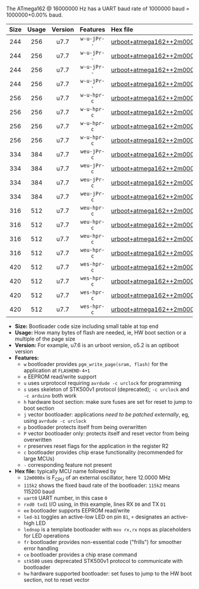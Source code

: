 The ATmega162 @ 16000000 Hz has a UART baud rate of 1000000 baud = 1000000+0.00% baud.

|Size|Usage|Version|Features|Hex file|
|:-:|:-:|:-:|:-:|:--|
|244|256|u7.7|`w-u-jPr--`|[urboot+atmega162++2m0000x++125k0_uart0_rxd0_txd1_led+b0_fr.hex](https://raw.githubusercontent.com/stefanrueger/urboot.hex/main/mcus/atmega162/external_oscillator/fcpu++2m0000_Hz/br++125k0_bps/urboot+atmega162++2m0000x++125k0_uart0_rxd0_txd1_led+b0_fr.hex)|
|244|256|u7.7|`w-u-jPr--`|[urboot+atmega162++2m0000x++125k0_uart0_rxd0_txd1_lednop_fr.hex](https://raw.githubusercontent.com/stefanrueger/urboot.hex/main/mcus/atmega162/external_oscillator/fcpu++2m0000_Hz/br++125k0_bps/urboot+atmega162++2m0000x++125k0_uart0_rxd0_txd1_lednop_fr.hex)|
|244|256|u7.7|`w-u-jPr--`|[urboot+atmega162++2m0000x++125k0_uart1_rxb2_txb3_led+b0_fr.hex](https://raw.githubusercontent.com/stefanrueger/urboot.hex/main/mcus/atmega162/external_oscillator/fcpu++2m0000_Hz/br++125k0_bps/urboot+atmega162++2m0000x++125k0_uart1_rxb2_txb3_led+b0_fr.hex)|
|244|256|u7.7|`w-u-jPr--`|[urboot+atmega162++2m0000x++125k0_uart1_rxb2_txb3_lednop_fr.hex](https://raw.githubusercontent.com/stefanrueger/urboot.hex/main/mcus/atmega162/external_oscillator/fcpu++2m0000_Hz/br++125k0_bps/urboot+atmega162++2m0000x++125k0_uart1_rxb2_txb3_lednop_fr.hex)|
|256|256|u7.7|`w-u-hpr-c`|[urboot+atmega162++2m0000x++125k0_uart0_rxd0_txd1_led+b0_fr_ce_hw.hex](https://raw.githubusercontent.com/stefanrueger/urboot.hex/main/mcus/atmega162/external_oscillator/fcpu++2m0000_Hz/br++125k0_bps/urboot+atmega162++2m0000x++125k0_uart0_rxd0_txd1_led+b0_fr_ce_hw.hex)|
|256|256|u7.7|`w-u-hpr-c`|[urboot+atmega162++2m0000x++125k0_uart0_rxd0_txd1_lednop_fr_ce_hw.hex](https://raw.githubusercontent.com/stefanrueger/urboot.hex/main/mcus/atmega162/external_oscillator/fcpu++2m0000_Hz/br++125k0_bps/urboot+atmega162++2m0000x++125k0_uart0_rxd0_txd1_lednop_fr_ce_hw.hex)|
|256|256|u7.7|`w-u-hpr-c`|[urboot+atmega162++2m0000x++125k0_uart1_rxb2_txb3_led+b0_fr_ce_hw.hex](https://raw.githubusercontent.com/stefanrueger/urboot.hex/main/mcus/atmega162/external_oscillator/fcpu++2m0000_Hz/br++125k0_bps/urboot+atmega162++2m0000x++125k0_uart1_rxb2_txb3_led+b0_fr_ce_hw.hex)|
|256|256|u7.7|`w-u-hpr-c`|[urboot+atmega162++2m0000x++125k0_uart1_rxb2_txb3_lednop_fr_ce_hw.hex](https://raw.githubusercontent.com/stefanrueger/urboot.hex/main/mcus/atmega162/external_oscillator/fcpu++2m0000_Hz/br++125k0_bps/urboot+atmega162++2m0000x++125k0_uart1_rxb2_txb3_lednop_fr_ce_hw.hex)|
|334|384|u7.7|`weu-jPr-c`|[urboot+atmega162++2m0000x++125k0_uart0_rxd0_txd1_ee_led+b0_fr_ce.hex](https://raw.githubusercontent.com/stefanrueger/urboot.hex/main/mcus/atmega162/external_oscillator/fcpu++2m0000_Hz/br++125k0_bps/urboot+atmega162++2m0000x++125k0_uart0_rxd0_txd1_ee_led+b0_fr_ce.hex)|
|334|384|u7.7|`weu-jPr-c`|[urboot+atmega162++2m0000x++125k0_uart0_rxd0_txd1_ee_lednop_fr_ce.hex](https://raw.githubusercontent.com/stefanrueger/urboot.hex/main/mcus/atmega162/external_oscillator/fcpu++2m0000_Hz/br++125k0_bps/urboot+atmega162++2m0000x++125k0_uart0_rxd0_txd1_ee_lednop_fr_ce.hex)|
|334|384|u7.7|`weu-jPr-c`|[urboot+atmega162++2m0000x++125k0_uart1_rxb2_txb3_ee_led+b0_fr_ce.hex](https://raw.githubusercontent.com/stefanrueger/urboot.hex/main/mcus/atmega162/external_oscillator/fcpu++2m0000_Hz/br++125k0_bps/urboot+atmega162++2m0000x++125k0_uart1_rxb2_txb3_ee_led+b0_fr_ce.hex)|
|334|384|u7.7|`weu-jPr-c`|[urboot+atmega162++2m0000x++125k0_uart1_rxb2_txb3_ee_lednop_fr_ce.hex](https://raw.githubusercontent.com/stefanrueger/urboot.hex/main/mcus/atmega162/external_oscillator/fcpu++2m0000_Hz/br++125k0_bps/urboot+atmega162++2m0000x++125k0_uart1_rxb2_txb3_ee_lednop_fr_ce.hex)|
|316|512|u7.7|`weu-hpr-c`|[urboot+atmega162++2m0000x++125k0_uart0_rxd0_txd1_ee_led+b0_fr_ce_hw.hex](https://raw.githubusercontent.com/stefanrueger/urboot.hex/main/mcus/atmega162/external_oscillator/fcpu++2m0000_Hz/br++125k0_bps/urboot+atmega162++2m0000x++125k0_uart0_rxd0_txd1_ee_led+b0_fr_ce_hw.hex)|
|316|512|u7.7|`weu-hpr-c`|[urboot+atmega162++2m0000x++125k0_uart0_rxd0_txd1_ee_lednop_fr_ce_hw.hex](https://raw.githubusercontent.com/stefanrueger/urboot.hex/main/mcus/atmega162/external_oscillator/fcpu++2m0000_Hz/br++125k0_bps/urboot+atmega162++2m0000x++125k0_uart0_rxd0_txd1_ee_lednop_fr_ce_hw.hex)|
|316|512|u7.7|`weu-hpr-c`|[urboot+atmega162++2m0000x++125k0_uart1_rxb2_txb3_ee_led+b0_fr_ce_hw.hex](https://raw.githubusercontent.com/stefanrueger/urboot.hex/main/mcus/atmega162/external_oscillator/fcpu++2m0000_Hz/br++125k0_bps/urboot+atmega162++2m0000x++125k0_uart1_rxb2_txb3_ee_led+b0_fr_ce_hw.hex)|
|316|512|u7.7|`weu-hpr-c`|[urboot+atmega162++2m0000x++125k0_uart1_rxb2_txb3_ee_lednop_fr_ce_hw.hex](https://raw.githubusercontent.com/stefanrueger/urboot.hex/main/mcus/atmega162/external_oscillator/fcpu++2m0000_Hz/br++125k0_bps/urboot+atmega162++2m0000x++125k0_uart1_rxb2_txb3_ee_lednop_fr_ce_hw.hex)|
|420|512|u7.7|`wes-hpr-c`|[urboot+atmega162++2m0000x++125k0_uart0_rxd0_txd1_ee_led+b0_fr_ce_stk500_hw.hex](https://raw.githubusercontent.com/stefanrueger/urboot.hex/main/mcus/atmega162/external_oscillator/fcpu++2m0000_Hz/br++125k0_bps/urboot+atmega162++2m0000x++125k0_uart0_rxd0_txd1_ee_led+b0_fr_ce_stk500_hw.hex)|
|420|512|u7.7|`wes-hpr-c`|[urboot+atmega162++2m0000x++125k0_uart0_rxd0_txd1_ee_lednop_fr_ce_stk500_hw.hex](https://raw.githubusercontent.com/stefanrueger/urboot.hex/main/mcus/atmega162/external_oscillator/fcpu++2m0000_Hz/br++125k0_bps/urboot+atmega162++2m0000x++125k0_uart0_rxd0_txd1_ee_lednop_fr_ce_stk500_hw.hex)|
|420|512|u7.7|`wes-hpr-c`|[urboot+atmega162++2m0000x++125k0_uart1_rxb2_txb3_ee_led+b0_fr_ce_stk500_hw.hex](https://raw.githubusercontent.com/stefanrueger/urboot.hex/main/mcus/atmega162/external_oscillator/fcpu++2m0000_Hz/br++125k0_bps/urboot+atmega162++2m0000x++125k0_uart1_rxb2_txb3_ee_led+b0_fr_ce_stk500_hw.hex)|
|420|512|u7.7|`wes-hpr-c`|[urboot+atmega162++2m0000x++125k0_uart1_rxb2_txb3_ee_lednop_fr_ce_stk500_hw.hex](https://raw.githubusercontent.com/stefanrueger/urboot.hex/main/mcus/atmega162/external_oscillator/fcpu++2m0000_Hz/br++125k0_bps/urboot+atmega162++2m0000x++125k0_uart1_rxb2_txb3_ee_lednop_fr_ce_stk500_hw.hex)|

- **Size:** Bootloader code size including small table at top end
- **Usage:** How many bytes of flash are needed, ie, HW boot section or a multiple of the page size
- **Version:** For example, u7.6 is an urboot version, o5.2 is an optiboot version
- **Features:**
  + `w` bootloader provides `pgm_write_page(sram, flash)` for the application at `FLASHEND-4+1`
  + `e` EEPROM read/write support
  + `u` uses urprotocol requiring `avrdude -c urclock` for programming
  + `s` uses skeleton of STK500v1 protocol (deprecated); `-c urclock` and `-c arduino` both work
  + `h` hardware boot section: make sure fuses are set for reset to jump to boot section
  + `j` vector bootloader: applications *need to be patched externally*, eg, using `avrdude -c urclock`
  + `p` bootloader protects itself from being overwritten
  + `P` vector bootloader only: protects itself and reset vector from being overwritten
  + `r` preserves reset flags for the application in the register R2
  + `c` bootloader provides chip erase functionality (recommended for large MCUs)
  + `-` corresponding feature not present
- **Hex file:** typically MCU name followed by
  + `12m0000x` is F<sub>CPU</sub> of an external oscillator, here 12.0000 MHz
  + `115k2` shows the fixed baud rate of the bootloader: `115k2` means 115200 baud
  + `uart0` UART number, in this case `0`
  + `rxd0 txd1` I/O using, in this example, lines RX `D0` and TX `D1`
  + `ee` bootloader supports EEPROM read/write
  + `led-b1` toggles an active-low LED on pin `B1`, `+` designates an active-high LED
  + `lednop` is a template bootloader with `mov rx,rx` nops as placeholders for LED operations
  + `fr` bootloader provides non-essential code ("frills") for smoother error handling
  + `ce` bootloader provides a chip erase command
  + `stk500` uses deprecated STK500v1 protocol to communicate with bootloader
  + `hw` hardware supported bootloader: set fuses to jump to the HW boot section, not to reset vector
